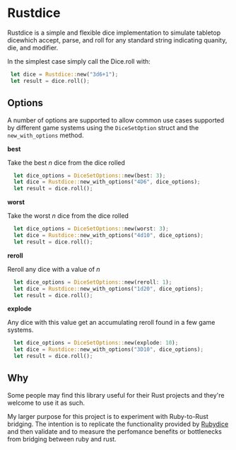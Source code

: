 # Rustdice

Rustdice is a simple and flexible dice implementation to simulate tabletop dicewhich accept, parse, and roll for any standard string indicating quanity, die, and modifier. 

In the simplest case simply call the Dice.roll with:

```rust
 let dice = Rustdice::new("3d6+1");
 let result = dice.roll();
```

## Options

A number of options are supported to allow common use cases supported by different game systems using the `DiceSetOption` struct and the `new_with_options` method.

__best__

Take the best _n_ dice from the dice rolled

```rust
  let dice_options = DiceSetOptions::new(best: 3);
  let dice = Rustdice::new_with_options("4D6", dice_options);
  let result = dice.roll();
```

__worst__

Take the worst _n_ dice from the dice rolled

```rust
  let dice_options = DiceSetOptions::new(worst: 3);
  let dice = Rustdice::new_with_options("4d10", dice_options);
  let result = dice.roll();
```

__reroll__

Reroll any dice with a value of _n_

```rust
  let dice_options = DiceSetOptions::new(reroll: 1);
  let dice = Rustdice::new_with_options("1d20", dice_options);
  let result = dice.roll();
```

__explode__

Any dice with this value get an accumulating reroll found in a few game systems.

```rust
  let dice_options = DiceSetOptions::new(explode: 10);
  let dice = Rustdice::new_with_options("3D10", dice_options);
  let result = dice.roll();
```

## Why 

Some people may find this library useful for their Rust projects and they're welcome to use it as such.

My larger purpose for this project is to experiment with Ruby-to-Rust bridging.  The intention is to replicate the functionality provided by [Rubydice](https://github.com/atavistock/rubydice) and then validate and to measure the perfomance benefits or bottlenecks from bridging between ruby and rust.
